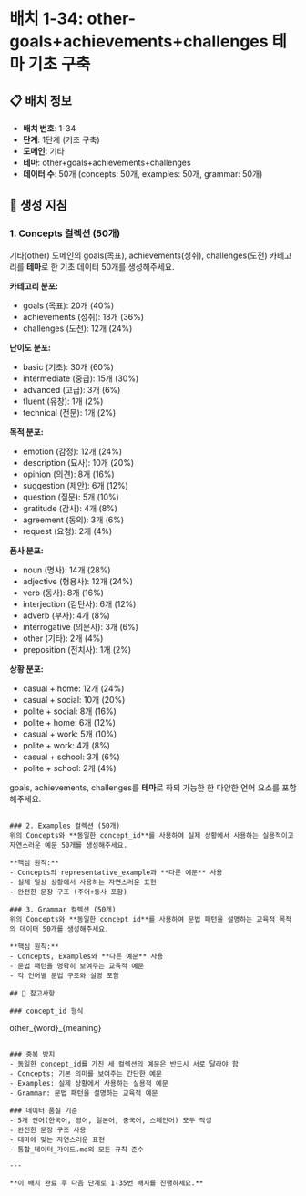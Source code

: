 # 배치 1-34: other-goals+achievements+challenges 테마 기초 구축

## 📋 배치 정보
- **배치 번호**: 1-34
- **단계**: 1단계 (기초 구축)
- **도메인**: 기타
- **테마**: other+goals+achievements+challenges
- **데이터 수**: 50개 (concepts: 50개, examples: 50개, grammar: 50개)

## 🎯 생성 지침

### 1. Concepts 컬렉션 (50개)
기타(other) 도메인의 goals(목표), achievements(성취), challenges(도전) 카테고리를 **테마**로 한 기초 데이터 50개를 생성해주세요.

**카테고리 분포:**
- goals (목표): 20개 (40%)
- achievements (성취): 18개 (36%)
- challenges (도전): 12개 (24%)

**난이도 분포:**
- basic (기초): 30개 (60%)
- intermediate (중급): 15개 (30%)
- advanced (고급): 3개 (6%)
- fluent (유창): 1개 (2%)
- technical (전문): 1개 (2%)

**목적 분포:**
- emotion (감정): 12개 (24%)
- description (묘사): 10개 (20%)
- opinion (의견): 8개 (16%)
- suggestion (제안): 6개 (12%)
- question (질문): 5개 (10%)
- gratitude (감사): 4개 (8%)
- agreement (동의): 3개 (6%)
- request (요청): 2개 (4%)

**품사 분포:**
- noun (명사): 14개 (28%)
- adjective (형용사): 12개 (24%)
- verb (동사): 8개 (16%)
- interjection (감탄사): 6개 (12%)
- adverb (부사): 4개 (8%)
- interrogative (의문사): 3개 (6%)
- other (기타): 2개 (4%)
- preposition (전치사): 1개 (2%)

**상황 분포:**
- casual + home: 12개 (24%)
- casual + social: 10개 (20%)
- polite + social: 8개 (16%)
- polite + home: 6개 (12%)
- casual + work: 5개 (10%)
- polite + work: 4개 (8%)
- casual + school: 3개 (6%)
- polite + school: 2개 (4%)

goals, achievements, challenges를 **테마**로 하되 가능한 한 다양한 언어 요소를 포함해주세요.

```

### 2. Examples 컬렉션 (50개)
위의 Concepts와 **동일한 concept_id**를 사용하여 실제 상황에서 사용하는 실용적이고 자연스러운 예문 50개를 생성해주세요.

**핵심 원칙:**
- Concepts의 representative_example과 **다른 예문** 사용
- 실제 일상 상황에서 사용하는 자연스러운 표현
- 완전한 문장 구조 (주어+동사 포함)

### 3. Grammar 컬렉션 (50개)
위의 Concepts와 **동일한 concept_id**를 사용하여 문법 패턴을 설명하는 교육적 목적의 데이터 50개를 생성해주세요.

**핵심 원칙:**
- Concepts, Examples와 **다른 예문** 사용
- 문법 패턴을 명확히 보여주는 교육적 예문
- 각 언어별 문법 구조와 설명 포함

## 📝 참고사항

### concept_id 형식
```
other_{word}_{meaning}
```

### 중복 방지
- 동일한 concept_id를 가진 세 컬렉션의 예문은 반드시 서로 달라야 함
- Concepts: 기본 의미를 보여주는 간단한 예문
- Examples: 실제 상황에서 사용하는 실용적 예문  
- Grammar: 문법 패턴을 설명하는 교육적 예문

### 데이터 품질 기준
- 5개 언어(한국어, 영어, 일본어, 중국어, 스페인어) 모두 작성
- 완전한 문장 구조 사용
- 테마에 맞는 자연스러운 표현
- 통합_데이터_가이드.md의 모든 규칙 준수

---

**이 배치 완료 후 다음 단계로 1-35번 배치를 진행하세요.**